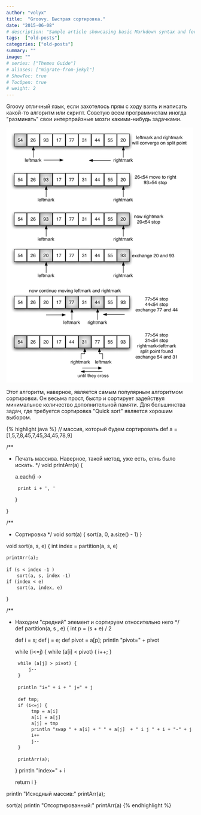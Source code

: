 ```yaml
---
author: "volyx"
title:  "Groovy. Быстрая сортировка."
date: "2015-06-08"
# description: "Sample article showcasing basic Markdown syntax and formatting for HTML elements."
tags:  ["old-posts"]
categories: ["old-posts"]
summary: ""
image: ""
# series: ["Themes Guide"]
# aliases: ["migrate-from-jekyl"]
# ShowToc: true
# TocOpen: true
# weight: 2
---
```


Groovy отличный язык, если захотелось прям с ходу взять и написать какой-то алгоритм или скрипт. Советую всем программистам иногда "разминать" свои интерпрайзные мозги какими-нибудь задачками.

![](/images/quicksort.png)

Этот алгоритм, наверное, является самым популярным алгоритмом сортировки. Он весьма прост, быстр и сортирует задействуя минимальное количество дополнительной памяти. Для большинства задач, где требуется сортировка "Quick sort" является хорошим выбором.

{% highlight java %}
// массив, который будем сортировать
def a = [1,5,7,8,45,7,45,34,45,78,9]

/**
 * Печать массива. Наверное, такой метод, уже есть, елнь было искать.
 */
void printArr(a) {
    
    a.each{i -> 
    
        print i + ', '
    
    }

} 

/**
 * Сортировка
 */
void sort(a) {
    sort(a, 0, a.size() - 1)
}

void sort(a, s, e) {
    int index = partition(a, s, e)
   
   
    printArr(a);
    
    if (s < index -1 ) 
        sort(a, s, index -1)
    if (index < e) 
        sort(a, index, e)
    

}

/**
 * Находим "средний" элемент и сортируем относительно него
 */    
def partition(a, s , e) {
 int p = (s + e) / 2

    def i = s;
    def j = e;
    def pivot = a[p];
    println "pivot=" + pivot
    
    while (i<=j) {
        while (a[i] < pivot) {
            i++;
        }
        
        while (a[j] > pivot) {
            j--
        }
        
        println "i=" + i + " j=" + j
        
        def tmp;
        if (i<=j) {
             tmp = a[i]
             a[i] = a[j]
             a[j] = tmp
             println "swap " + a[i] + " " + a[j]  + " i j " + i + "-" + j
             i++
             j--
        }
        
        printArr(a);
    }
     println "index=" + i
        
    return i
}

println "Исходный массив:"
printArr(a);

sort(a)
println "Отсортированный:"
printArr(a)
{% endhighlight %}